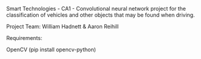 Smart Technologies - CA1 - Convolutional neural network project for the classification of vehicles and other objects that may be found when driving.

Project Team: William Hadnett & Aaron Reihill

Requirements:

OpenCV (pip install opencv-python)  
